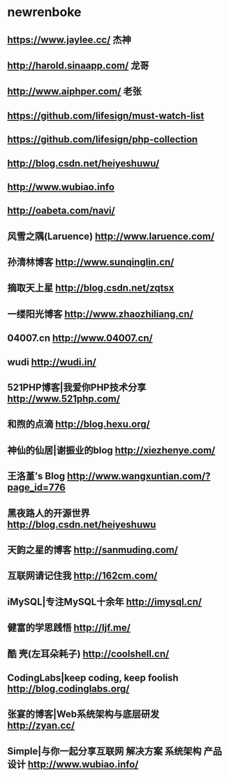 # newrenboke

## https://www.jaylee.cc/ 杰神
## http://harold.sinaapp.com/ 龙哥
## http://www.aiphper.com/ 老张
## https://github.com/lifesign/must-watch-list
## https://github.com/lifesign/php-collection
## http://blog.csdn.net/heiyeshuwu/
## http://www.wubiao.info
## http://oabeta.com/navi/ 
## 风雪之隅(Laruence) http://www.laruence.com/
## 孙清林博客 http://www.sunqinglin.cn/
## 摘取天上星 http://blog.csdn.net/zqtsx
## 一缕阳光博客 http://www.zhaozhiliang.cn/
## 04007.cn http://www.04007.cn/
## wudi http://wudi.in/
## 521PHP博客|我爱你PHP技术分享 http://www.521php.com/
## 和煦的点滴 http://blog.hexu.org/
## 神仙的仙居|谢振业的blog http://xiezhenye.com/
## 王洛堇’s Blog http://www.wangxuntian.com/?page_id=776
## 黑夜路人的开源世界 http://blog.csdn.net/heiyeshuwu
## 天韵之星的博客 http://sanmuding.com/
## 互联网请记住我 http://162cm.com/
## iMySQL|专注MySQL十余年 http://imysql.cn/
## 健富的学思践悟 http://ljf.me/
## 酷 壳(左耳朵耗子) http://coolshell.cn/
## CodingLabs|keep coding, keep foolish http://blog.codinglabs.org/
## 张宴的博客|Web系统架构与底层研发 http://zyan.cc/
## Simple|与你一起分享互联网 解决方案 系统架构 产品设计 http://www.wubiao.info/
